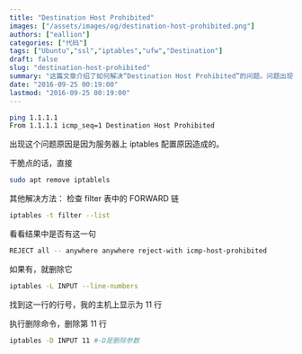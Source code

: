 ```yaml
---
title: "Destination Host Prohibited"
images: ["/assets/images/og/destination-host-prohibited.png"]
authors: ["eallion"]
categories: ["代码"]
tags: ["Ubuntu","ssl","iptables","ufw","Destination"]
draft: false
slug: "destination-host-prohibited"
summary: "这篇文章介绍了如何解决“Destination Host Prohibited”的问题。问题出现的原因是由于服务器上的iptables配置导致的。文章给出的解决方法是检查filter表中的FORWARD链，查看是否包含有相关的行，如果有则删除该行。作者提供了删除该行的命令示例。"
date: "2016-09-25 00:19:00"
lastmod: "2016-09-25 00:19:00"
---
```


```bash
ping 1.1.1.1
From 1.1.1.1 icmp_seq=1 Destination Host Prohibited
```

出现这个问题原因是因为服务器上 iptables 配置原因造成的。

干脆点的话，直接

```bash
sudo apt remove iptablels
```

其他解决方法：
检查 filter 表中的 FORWARD 链

```bash
iptables -t filter --list
```

看看结果中是否有这一句

```bash
REJECT all -- anywhere anywhere reject-with icmp-host-prohibited
```

如果有，就删除它

```bash
iptables -L INPUT --line-numbers 
```

找到这一行的行号，我的主机上显示为 11 行

执行删除命令，删除第 11 行

```bash
iptables -D INPUT 11 #-D是删除参数
```

